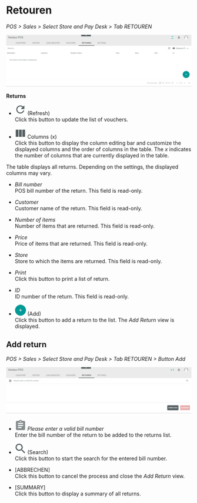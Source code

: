 # Retouren

*POS > Sales > Select Store and Pay Desk > Tab RETOUREN*

![Retouren](../../Assets/Screenshots/POS/Sales/Retouren/Retouren.png "[Retouren]")

**Returns**

- ![Refresh](../../Assets/Icons/Refresh01.png "[Refresh]") (Refresh)   
    Click this button to update the list of vouchers.

- ![Columns](../../Assets/Icons/Columns.png "[Columns]") Columns (x)   
    Click this button to display the column editing bar and customize the displayed columns and the order of columns in the table. The *x* indicates the number of columns that are currently displayed in the table.

The table displays all returns. Depending on the settings, the displayed columns may vary.

- *Bill number*   
    POS bill number of the return. This field is read-only.

- *Customer*   
    Customer name of the return. This field is read-only.

- *Number of items*   
    Number of items that are returned. This field is read-only.

- *Price*   
    Price of items that are returned. This field is read-only.

[comment]: <> (Is that right?)

- *Store*   
    Store to which the items are returned. This field is read-only.

[comment]: <> (Is that right?)

- *Print*   
    Click this button to print a list of return.

[comment]: <> (Is that right?)

- *ID*   
    ID number of the return. This field is read-only.

- ![Add](../../Assets/Icons/Plus01.png "[Add]") (Add)   
    Click this button to add a return to the list. The *Add Return* view is displayed.



## Add return

*POS > Sales > Select Store and Pay Desk > Tab RETOUREN > Button Add*

![Add return](../../Assets/Screenshots/POS/Sales/Retouren/Add.png "[Add return]")

- *![Clipboard](../../Assets/Icons/Clipboard.png "[Clipboard]") Please enter a valid bill number*    
    Enter the bill number of the return to be added to the returns list.

- ![Search](../../Assets/Icons/Search.png "[Search]") (Search)   
    Click this button to start the search for the entered bill number.

- [ABBRECHEN]   
    Click this button to cancel the process and close the *Add Return* view.

- [SUMMARY]   
    Click this button to display a summary of all returns.

[comment]: <> (Is that right?)

[comment]: <> (to be completed)
